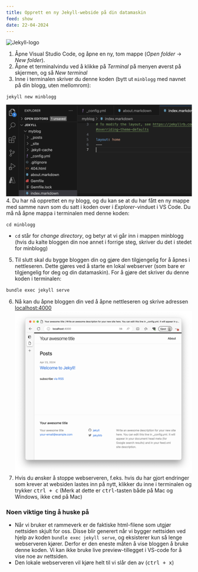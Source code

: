 ```yaml
---
title: Opprett en ny Jekyll-webside på din datamaskin
feed: show
date: 22-04-2024
---
```

![Jekyll-logo](https://upload.wikimedia.org/wikipedia/commons/4/42/Jekyll_%28software%29_Logo.png)
1. Åpne Visual Studio Code, og åpne en ny, tom mappe (*Open folder* -> *New folder*).
2. Åpne et terminalvindu ved å klikke på *Terminal* på menyen øverst på skjermen, og så *New terminal*
3. Inne i terminalen skriver du denne koden (bytt ut `minblogg` med navnet på din blogg, uten mellomrom):
```shell
jekyll new minblogg
```
![](https://github.com/Cha-IM/cha-im.github.io/blob/main/assets/img/jekyll/jekyll-vs-code-installed.png?raw=true)
4. Du har nå opprettet en ny blogg, og du kan se at du har fått en ny mappe med samme navn som du satt i koden over i *Explorer*-vinduet i VS Code. Du må nå åpne mappa i terminalen med denne koden:
```shell
cd minblogg
```
- `cd` står for *change directory*, og betyr at vi går inn i mappen minblogg (hvis du kalte bloggen din noe annet i forrige steg, skriver du det i stedet for minblogg)
5. Til slutt skal du bygge bloggen din og gjøre den tilgjengelig for å åpnes i nettleseren. Dette gjøres ved å starte en lokal webserver (som bare er tilgjengelig for deg og din datamaskin). For å gjøre det skriver du denne koden i terminalen:
```sh
bundle exec jekyll serve
```
6. Nå kan du åpne bloggen din ved å åpne nettleseren og skrive adressen [localhost:4000](http://localhost:4000/)
![](https://github.com/Cha-IM/cha-im.github.io/blob/main/assets/img/jekyll/jekyll-blog-template.png?raw=true)
8. Hvis du ønsker å stoppe webserveren, f.eks. hvis du har gjort endringer som krever at websiden lastes inn på nytt, klikker du inne i terminalen og trykker <kbd>ctrl + c</kbd> (Merk at dette er <kbd>ctrl</kbd>-tasten både på Mac og Windows, ikke <kbd>cmd</kbd> på Mac)

### Noen viktige ting å huske på
* Når vi bruker et rammeverk er de faktiske html-filene som utgjør nettsiden skjult for oss. Disse blir generert når vi bygger nettsiden ved hjelp av koden `bundle exec jekyll serve`, og eksisterer kun så lenge webserveren kjører. Derfor er den eneste måten å vise bloggen å bruke denne koden. Vi kan ikke bruke live preview-tillegget i VS-code for å vise noe av nettsiden.
* Den lokale webserveren vil kjøre helt til vi slår den av (<kbd>ctrl + x</kbd>)